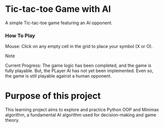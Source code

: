# Tic-tac-toe Game with AI

A simple Tic-tac-toe game featuring an AI opponent.

### How To Play

Mouse: Click on any empty cell in the grid to place your symbol (X or O).


> [!NOTE]
> Current Progress: 
> The game logic has been completed, and the game is fully playable. But, the PLayer AI has not yet been implemented.
> Even so, the game is still playable against a human opponent.

# Purpose of this project

This learning project aims to explore and practice Python OOP and Minimax algorithm, a fundamental AI algorithm used for decision-making and game theory.


